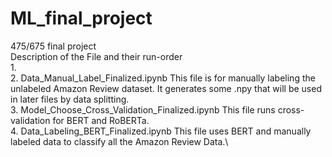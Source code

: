 # ML_final_project
475/675 final project\
Description of the File and their run-order\
1.\
2. Data_Manual_Label_Finalized.ipynb This file is for manually labeling the unlabeled Amazon Review dataset. It generates some .npy that will be used in later files by data splitting. \
3. Model_Choose_Cross_Validation_Finalized.ipynb This file runs cross-validation for BERT and RoBERTa.\
4. Data_Labeling_BERT_Finalized.ipynb This file uses BERT and manually labeled data to classify all the Amazon Review Data.\
